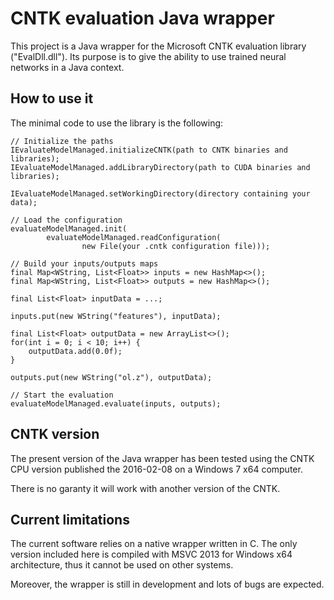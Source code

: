 CNTK evaluation Java wrapper
==============

This project is a Java wrapper for the Microsoft CNTK evaluation library ("EvalDll.dll").
Its purpose is to give the ability to use trained neural networks in a Java context.

How to use it
--------------
The minimal code to use the library is the following:

    // Initialize the paths
    IEvaluateModelManaged.initializeCNTK(path to CNTK binaries and libraries);
    IEvaluateModelManaged.addLibraryDirectory(path to CUDA binaries and libraries);
    
    IEvaluateModelManaged.setWorkingDirectory(directory containing your data);
    
    // Load the configuration
    evaluateModelManaged.init(
            evaluateModelManaged.readConfiguration(
                    new File(your .cntk configuration file)));
    
    // Build your inputs/outputs maps
    final Map<WString, List<Float>> inputs = new HashMap<>();
    final Map<WString, List<Float>> outputs = new HashMap<>();

    final List<Float> inputData = ...;

    inputs.put(new WString("features"), inputData);

    final List<Float> outputData = new ArrayList<>();
    for(int i = 0; i < 10; i++) {
        outputData.add(0.0f);
    }
    
    outputs.put(new WString("ol.z"), outputData);
    
    // Start the evaluation
    evaluateModelManaged.evaluate(inputs, outputs);

CNTK version
--------------

The present version of the Java wrapper has been tested using the CNTK CPU version published the 2016-02-08 on a Windows
7 x64 computer.

There is no garanty it will work with another version of the CNTK.

Current limitations
--------------

The current software relies on a native wrapper written in C.
The only version included here is compiled with MSVC 2013 for Windows x64 architecture, thus it cannot be used on other
systems.

Moreover, the wrapper is still in development and lots of bugs are expected.